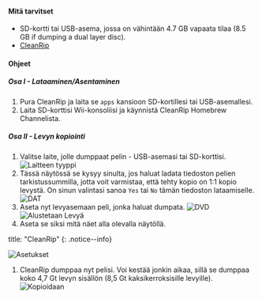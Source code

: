 #### Mitä tarvitset

* SD-kortti tai USB-asema, jossa on vähintään 4.7 GB vapaata tilaa (8.5 GB if dumping a dual layer disc).
* [CleanRip](https://github.com/emukidid/cleanrip/releases/latest)

#### Ohjeet

##### Osa I - Lataaminen/Asentaminen

1. Pura CleanRip ja laita se `apps` kansioon SD-kortillesi tai USB-asemallesi.
1. Laita SD-korttisi Wii-konsoliisi ja käynnistä CleanRip Homebrew Channelista.

##### Osa II - Levyn kopiointi

1. Valitse laite, jolle dumppaat pelin - USB-asemasi tai SD-korttisi. ![Laitteen tyyppi](/images/CleanRip/2.png)
1. Tässä näytössä se kysyy sinulta, jos haluat ladata tiedoston pelien tarkistussummilla, jotta voit varmistaa, että tehty kopio on 1:1 kopio levystä. On sinun valintasi sanoa `Yes` tai `No` tämän tiedoston lataamiselle. ![DAT](/images/CleanRip/3.png)
1. Aseta nyt levyasemaan peli, jonka haluat dumpata. ![DVD](/images/CleanRip/4.png) ![Alustetaan Levyä](/images/CleanRip/5.png)
1. Aseta se siksi mitä näet alla olevalla näytöllä.

title: "CleanRip"
{: .notice--info}

![Asetukset](/images/CleanRip/6.png)
1. CleanRip dumppaa nyt pelisi. Voi kestää jonkin aikaa, sillä se dumppaa koko 4,7 Gt levyn sisällön (8,5 Gt kaksikerroksisille levyille). ![Kopioidaan](/images/CleanRip/7.png)
